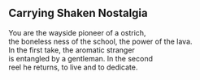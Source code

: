 Carrying Shaken Nostalgia
-------------------------
You are the wayside pioneer of a ostrich,  
the boneless ness of the school, the power of the lava.  
In the first take, the aromatic stranger  
is entangled by a gentleman. In the second  
reel he returns, to live and to dedicate.  
